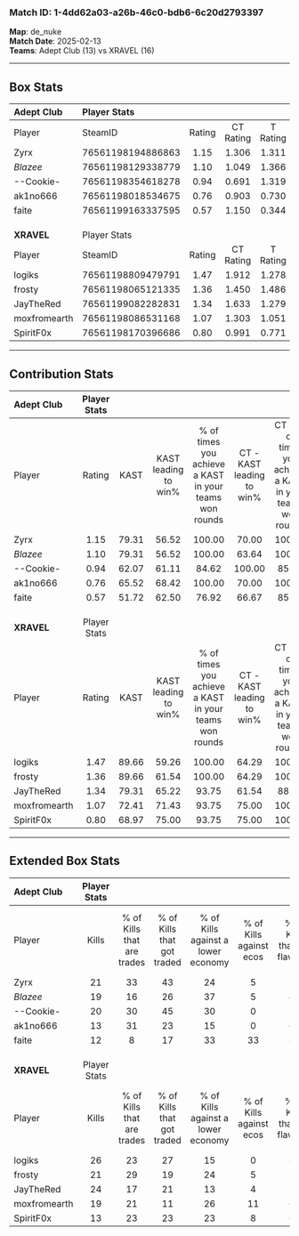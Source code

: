 ### Match ID: 1-4dd62a03-a26b-46c0-bdb6-6c20d2793397  
**Map**: de_nuke  
**Match Date**: 2025-02-13  
**Teams**: Adept Club (13) vs XRAVEL (16)  

---  

## Box Stats  

| **Adept Club** | Player Stats      |        |           |          |       |      |       |         |        |      |     |
| :- | :- | :-: | :-: | :-: | :-: | :-: | :-: | :-: | :-: | :-: | :-: |
| Player         | SteamID           | Rating | CT Rating | T Rating | KAST  | ADR  | Kills | Assists | Deaths | K/D  | HS% |
| Zyrx           | 76561198194886863 |  1.15  |   1.306   |  1.311   | 79.31 | 75.1 |  21   |    8    |   21   | 1.00 | 28  |
| _Blazee_       | 76561198129338779 |  1.10  |   1.049   |  1.366   | 79.31 | 80.6 |  19   |    7    |   21   | 0.90 | 57  |
| --Cookie-      | 76561198354618278 |  0.94  |   0.691   |  1.319   | 62.07 | 74.6 |  20   |    4    |   23   | 0.87 | 50  |
| ak1no666       | 76561198018534675 |  0.76  |   0.903   |  0.730   | 65.52 | 48.3 |  13   |    2    |   18   | 0.72 | 38  |
| faite          | 76561199163337595 |  0.57  |   1.150   |  0.344   | 51.72 | 50.3 |  12   |    5    |   22   | 0.55 | 41  |
|                |                   |        |           |          |       |      |       |         |        |      |     |
|                |                   |        |           |          |       |      |       |         |        |      |     |
|                |                   |        |           |          |       |      |       |         |        |      |     |
| **XRAVEL**     | Player Stats      |        |           |          |       |      |       |         |        |      |     |
| Player         | SteamID           | Rating | CT Rating | T Rating | KAST  | ADR  | Kills | Assists | Deaths | K/D  | HS% |
| logiks         | 76561198809479791 |  1.47  |   1.912   |  1.278   | 89.66 | 87.8 |  26   |   13    |   19   | 1.37 | 26  |
| frosty         | 76561198065121335 |  1.36  |   1.450   |  1.486   | 89.66 | 83.6 |  21   |    8    |   15   | 1.40 | 38  |
| JayTheRed      | 76561199082282831 |  1.34  |   1.633   |  1.279   | 79.31 | 94.9 |  24   |    9    |   19   | 1.26 | 66  |
| moxfromearth   | 76561198086531168 |  1.07  |   1.303   |  1.051   | 72.41 | 72.7 |  19   |    4    |   18   | 1.06 | 47  |
| SpiritF0x      | 76561198170396686 |  0.80  |   0.991   |  0.771   | 68.97 | 42.6 |  13   |    3    |   16   | 0.81 | 38  |
---  

## Contribution Stats  

| **Adept Club** | Player Stats |       |                      |                                                        |                           |                                                             |                          |                                                            |
| :- | :-: | :-: | :-: | :-: | :-: | :-: | :-: | :-: |
| Player         |    Rating    | KAST  | KAST leading to win% | % of times you achieve a KAST in your teams won rounds | CT - KAST leading to win% | CT - % of times you achieve a KAST in your teams won rounds | T - KAST leading to win% | T - % of times you achieve a KAST in your teams won rounds |
| Zyrx           |     1.15     | 79.31 |        56.52         |                         100.00                         |           70.00           |                           100.00                            |          46.15           |                           100.00                           |
| _Blazee_       |     1.10     | 79.31 |        56.52         |                         100.00                         |           63.64           |                           100.00                            |          50.00           |                           100.00                           |
| --Cookie-      |     0.94     | 62.07 |        61.11         |                         84.62                          |          100.00           |                            85.71                            |          41.67           |                           83.33                            |
| ak1no666       |     0.76     | 65.52 |        68.42         |                         100.00                         |           70.00           |                           100.00                            |          66.67           |                           100.00                           |
| faite          |     0.57     | 51.72 |        62.50         |                         76.92                          |           66.67           |                            85.71                            |          57.14           |                           66.67                            |
|                |              |       |                      |                                                        |                           |                                                             |                          |                                                            |
|                |              |       |                      |                                                        |                           |                                                             |                          |                                                            |
|                |              |       |                      |                                                        |                           |                                                             |                          |                                                            |
| **XRAVEL**     | Player Stats |       |                      |                                                        |                           |                                                             |                          |                                                            |
| Player         |    Rating    | KAST  | KAST leading to win% | % of times you achieve a KAST in your teams won rounds | CT - KAST leading to win% | CT - % of times you achieve a KAST in your teams won rounds | T - KAST leading to win% | T - % of times you achieve a KAST in your teams won rounds |
| logiks         |     1.47     | 89.66 |        59.26         |                         100.00                         |           64.29           |                           100.00                            |          53.85           |                           100.00                           |
| frosty         |     1.36     | 89.66 |        61.54         |                         100.00                         |           64.29           |                           100.00                            |          58.33           |                           100.00                           |
| JayTheRed      |     1.34     | 79.31 |        65.22         |                         93.75                          |           61.54           |                            88.89                            |          70.00           |                           100.00                           |
| moxfromearth   |     1.07     | 72.41 |        71.43         |                         93.75                          |           75.00           |                           100.00                            |          66.67           |                           85.71                            |
| SpiritF0x      |     0.80     | 68.97 |        75.00         |                         93.75                          |           75.00           |                           100.00                            |          75.00           |                           85.71                            |
---  

## Extended Box Stats  

| **Adept Club** | Player Stats |                            |                            |                                    |                         |                              |                                 |        |                             |                                     |                          |                               |                            |
| :- | :-: | :-: | :-: | :-: | :-: | :-: | :-: | :-: | :-: | :-: | :-: | :-: | :-: |
| Player         |    Kills     | % of Kills that are trades | % of Kills that got traded | % of Kills against a lower economy | % of Kills against ecos | % of Kills that are flawless | % of Kills that are close duels | Deaths | % of Deaths that get traded | % of Deaths against a lower economy | % of Deaths against ecos | % of Deaths that are flawless | % of Deaths that are close |
| Zyrx           |      21      |             33             |             43             |                 24                 |            5            |              71              |               14                |   21   |             24              |                 14                  |            0             |              71               |             5              |
| _Blazee_       |      19      |             16             |             26             |                 37                 |            5            |              47              |                0                |   21   |             29              |                 10                  |            0             |              57               |             24             |
| --Cookie-      |      20      |             30             |             45             |                 30                 |            0            |              70              |               15                |   23   |             17              |                 13                  |            0             |              70               |             0              |
| ak1no666       |      13      |             31             |             23             |                 15                 |            0            |              69              |                0                |   18   |             17              |                 17                  |            0             |              72               |             6              |
| faite          |      12      |             8              |             17             |                 33                 |           33            |              83              |                0                |   22   |             18              |                 18                  |            0             |              68               |             5              |
|                |              |                            |                            |                                    |                         |                              |                                 |        |                             |                                     |                          |                               |                            |
|                |              |                            |                            |                                    |                         |                              |                                 |        |                             |                                     |                          |                               |                            |
|                |              |                            |                            |                                    |                         |                              |                                 |        |                             |                                     |                          |                               |                            |
| **XRAVEL**     | Player Stats |                            |                            |                                    |                         |                              |                                 |        |                             |                                     |                          |                               |                            |
| Player         |    Kills     | % of Kills that are trades | % of Kills that got traded | % of Kills against a lower economy | % of Kills against ecos | % of Kills that are flawless | % of Kills that are close duels | Deaths | % of Deaths that get traded | % of Deaths against a lower economy | % of Deaths against ecos | % of Deaths that are flawless | % of Deaths that are close |
| logiks         |      26      |             23             |             27             |                 15                 |            0            |              88              |                0                |   19   |             32              |                 11                  |            0             |              68               |             5              |
| frosty         |      21      |             29             |             19             |                 24                 |            5            |              57              |               10                |   15   |             40              |                  7                  |            0             |              73               |             13             |
| JayTheRed      |      24      |             17             |             21             |                 13                 |            4            |              58              |                8                |   19   |             32              |                 11                  |            0             |              53               |             5              |
| moxfromearth   |      19      |             21             |             11             |                 26                 |           11            |              68              |               11                |   18   |             28              |                  6                  |            0             |              56               |             0              |
| SpiritF0x      |      13      |             23             |             23             |                 23                 |            8            |              62              |               15                |   16   |             25              |                  6                  |            0             |              81               |             13             |
